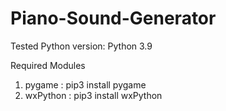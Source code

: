 # Piano-Sound-Generator

Tested Python version: Python 3.9

Required Modules
1. pygame : pip3 install pygame
2. wxPython : pip3 install wxPython
